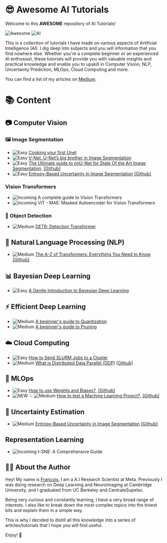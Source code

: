 # 😎 Awesome AI Tutorials

Welcome to this **AWESOME** repository of AI Tutorials!

![Awesome](https://img.shields.io/badge/Awesome-YES-brightgreen) ![AI](https://img.shields.io/badge/AI-Tutorials-blue) 

This is a collection of tutorials I have made on various aspects of Artificial Intelligence (AI). I dig deep into subjects and you will information that you find nowhere else.
Whether you're a complete beginner or an experienced AI enthusiast, these tutorials will provide you with valuable insights and practical knowledge and enable you to upskill in Computer Vision, NLP, Uncertainty Prediction, MLOps, Cloud Computing and more.

You can find a list of my articles on [Medium](https://medium.com/@francoisporcher).

# 📚 Content


## 📷 Computer Vision

### 🖼️ Image Segmentation
- ![Easy](https://img.shields.io/badge/Difficulty-Easy-green) [Cooking your first Unet](https://github.com/FrancoisPorcher/awesome-ai-tutorials/tree/main/Computer%20Vision/UNet)
- ![Easy](https://img.shields.io/badge/Difficulty-Easy-green) [V-Net, U-Net’s big brother in Image Segmentation](https://medium.com/@francoisporcher/v-net-u-nets-big-brother-in-image-segmentation-906e393968f7)
- ![Easy](https://img.shields.io/badge/Difficulty-Easy-green) [The Ultimate guide to nnU-Net for State Of the Art Image Segmentation](https://medium.com/@francoisporcher/the-ultimate-guide-to-nnu-net-for-state-of-the-art-image-segmentation-6dda7f44b935), [[Github]](https://github.com/FrancoisPorcher/awesome-ai-tutorials/tree/main/004%20-%20nnU-Net)
- ![Easy](https://img.shields.io/badge/Difficulty-Easy-green) [Entropy-Based Uncertainty in Image Segmentation](https://medium.com/towards-data-science/entropy-based-uncertainty-prediction-812cca769d7a) [[Github]](https://github.com/FrancoisPorcher/awesome-ai-tutorials/tree/main/006%20-%20Entropy%20based%20uncertainty%20for%20Image%20Segmentation)

### Vision Transformers

- ![Incoming](https://img.shields.io/badge/Status-Incoming-blue) A complete guide to Vision Transformers
- ![Incoming](https://img.shields.io/badge/Status-Incoming-blue) ViT - MAE: Masked Autoencoder for Vision Transformers



  
### 🎯 Object Detection
- ![Medium](https://img.shields.io/badge/Difficulty-Medium-yellow) [DETR: Detection Transformer](https://medium.com/p/a8b3327b737a)

## 📖 Natural Language Processing (NLP)
- ![Medium](https://img.shields.io/badge/Difficulty-Medium-yellow) [The A-Z of Transformers: Everything You Need to Know](https://medium.com/p/c9f214c619ac) [[Github]](https://github.com/FrancoisPorcher/awesome-ai-tutorials/tree/main/NLP/007%20-%20Transformers%20From%20Scratch)

## 📊 Bayesian Deep Learning
- ![Easy](https://img.shields.io/badge/Difficulty-Easy-green) [A Gentle Introduction to Bayesian Deep Learning](https://medium.com/@francoisporcher/a-gentle-introduction-to-bayesian-deep-learning-d298c7243fd6)

## ⚡ Efficient Deep Learning
- ![Medium](https://img.shields.io/badge/Difficulty-Medium-yellow) [A beginner's guide to Quantization](https://github.com/FrancoisPorcher/awesome-ai-tutorials/tree/main/Efficient%20Deep%20Learning/Quantization)
- ![Medium](https://img.shields.io/badge/Difficulty-Medium-yellow) [A beginner's guide to Pruning](https://github.com/FrancoisPorcher/awesome-ai-tutorials/tree/main/Efficient%20Deep%20Learning/Pruning)

## ☁️ Cloud Computing

- ![Easy](https://img.shields.io/badge/Difficulty-Easy-green) [How to Send SLURM Jobs to a Cluster](https://towardsdatascience.com/how-to-send-a-slurm-job-to-a-cluster-dd1cf021c7ac)
- ![Medium](https://img.shields.io/badge/Difficulty-Medium-yellow) [What is Distributed Data Parallel (DDP)](https://medium.com/towards-data-science/a-comprehensive-guide-of-distributed-data-parallel-ddp-2bb1d8b5edfb) [[Github]](https://github.com/FrancoisPorcher/awesome-ai-tutorials/tree/main/Cloud%20Computing/Distributed%20Data%20Parallel%20(DDP))


## 🔧 MLOps
- ![Easy](https://img.shields.io/badge/Difficulty-Easy-green) [How to use Weights and Biases?](https://medium.com/ai-mind-labs/how-to-use-weights-and-biases-c4467c6dac27), [[Github]](https://github.com/FrancoisPorcher/awesome-ai-tutorials/tree/main/MLOps/How%20to%20use%20Weights%20and%20Biases)
- ![NEW 💥](https://img.shields.io/badge/NEW-💥-red) ![Medium](https://img.shields.io/badge/Difficulty-Medium-yellow) [How to test a Machine Learning Project?](https://github.com/FrancoisPorcher/awesome-ai-tutorials/tree/main/MLOps/how_to_test), [[Github]](https://github.com/FrancoisPorcher/awesome-ai-tutorials/tree/main/MLOps/how_to_test)

## 🔮 Uncertainty Estimation
- ![Medium](https://img.shields.io/badge/Difficulty-Medium-yellow) [Entropy-Based Uncertainty in Image Segmentation](https://medium.com/towards-data-science/entropy-based-uncertainty-prediction-812cca769d7a) [[Github]](https://github.com/FrancoisPorcher/awesome-ai-tutorials/tree/main/Uncertainty%20Estimation/Entropy%20based%20uncertainty%20for%20Image%20Segmentation)

## Representation Learning

- ![Incoming](https://img.shields.io/badge/Status-Incoming-blue) t-SNE: A Comprehensive Guide


## 👨‍💻 About the Author

Hey! My name is  [François](https://www.linkedin.com/in/fporcher/), I am a A.I Research Scientist at Meta. Previously I was doing research on Deep Learning and NeuroImaging at Cambridge University, and I graduated from UC Berkeley and CentraleSupelec.

Being very curious and constantly learning, I have a very broad range of interests. I also like to break down the most complex topics into the tiniest bits and explain them in a simple way.

This is why I decided to distill all this knowledge into a series of articles/tutorials that I hope you will find useful.

Enjoy! 🤗


